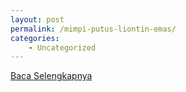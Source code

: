 ```yaml
---
layout: post
permalink: /mimpi-putus-liontin-emas/
categories:
    - Uncategorized
---
```


[Baca Selengkapnya](/07)